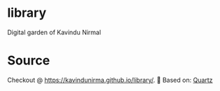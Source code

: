 # library
Digital garden of Kavindu Nirmal

# Source
Checkout @ https://kavindunirma.github.io/library/.
🔗 Based on: [Quartz](https://quartz.jzhao.xyz/)
